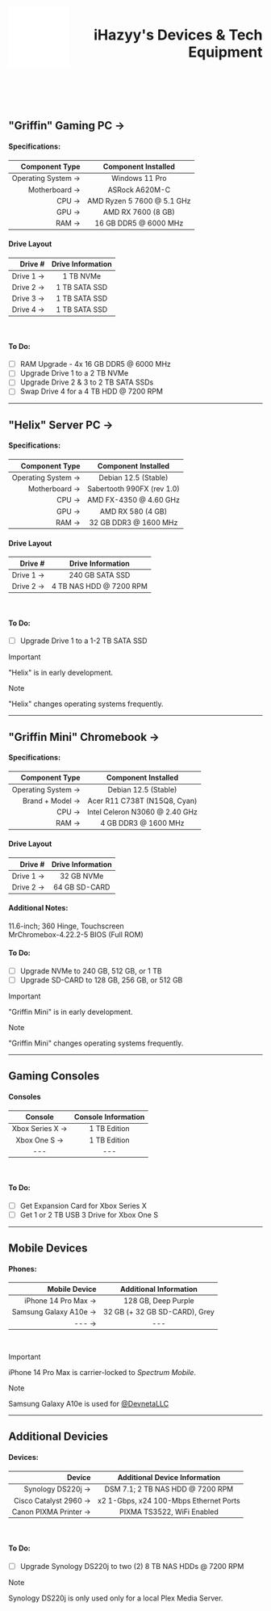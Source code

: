 <img align="left" width="120px" height="120px" src="/assets/white_icon.png">
<h1 style="text-align: right;">iHazyy's Devices & Tech Equipment</h1>


<br>
<br>
<br>
<br>

## "Griffin" Gaming PC → 

#### Specifications:
|     Component Type |    Component Installed     |
|-------------------:|:--------------------------:|
| Operating System → |       Windows 11 Pro       |
|      Motherboard → |       ASRock A620M-C       |
|              CPU → | AMD Ryzen 5 7600 @ 5.1 GHz |
|              GPU → |     AMD RX 7600 (8 GB)     |
|              RAM → |   16 GB DDR5 @ 6000 MHz    |

#### Drive Layout
|    Drive # | Drive Information |
|-----------:|:-----------------:|
|  Drive 1 → |     1 TB NVMe     |
|  Drive 2 → |   1 TB SATA SSD   |
|  Drive 3 → |   1 TB SATA SSD   |
|  Drive 4 → |   1 TB SATA SSD   |
<br>

#### To Do:
 - [ ] RAM Upgrade - 4x 16 GB DDR5 @ 6000 MHz
 - [ ] Upgrade Drive 1 to a 2 TB NVMe
 - [ ] Upgrade Drive 2 & 3 to 2 TB SATA SSDs
 - [ ] Swap Drive 4 for a 4 TB HDD @ 7200 RPM

---

## "Helix" Server PC →

#### Specifications:
|     Component Type |    Component Installed     |
|-------------------:|:--------------------------:|
| Operating System → |    Debian 12.5 (Stable)    |
|      Motherboard → | Sabertooth 990FX (rev 1.0) |
|              CPU → |   AMD FX-4350 @ 4.60 GHz   |
|              GPU → |     AMD RX 580 (4 GB)      |
|              RAM → |   32 GB DDR3 @ 1600 MHz    |

#### Drive Layout
|    Drive # |    Drive Information    |
|-----------:|:-----------------------:|
|  Drive 1 → |     240 GB SATA SSD     |
|  Drive 2 → | 4 TB NAS HDD @ 7200 RPM |
<br>

#### To Do:
 - [ ] Upgrade Drive 1 to a 1-2 TB SATA SSD

> [!IMPORTANT]
> "Helix" is in early development.

> [!NOTE]
> "Helix" changes operating systems frequently.

---

## "Griffin Mini" Chromebook →

#### Specifications:
|     Component Type |      Component Installed       |
|-------------------:|:------------------------------:|
| Operating System → |      Debian 12.5 (Stable)      |
|    Brand + Model → |  Acer R11 C738T (N15Q8, Cyan)  |
|              CPU → | Intel Celeron N3060 @ 2.40 GHz |
|              RAM → |      4 GB DDR3 @ 1600 MHz      |

#### Drive Layout
|    Drive # | Drive Information |
|-----------:|:-----------------:|
|  Drive 1 → |    32 GB NVMe     |
|  Drive 2 → |   64 GB SD-CARD   |
#### Additional Notes: <br />
11.6-inch; 360 Hinge, Touchscreen <br />
MrChromebox-4.22.2-5 BIOS (Full ROM)
<br>

#### To Do:
 - [ ] Upgrade NVMe to 240 GB, 512 GB, or 1 TB
 - [ ] Upgrade SD-CARD to 128 GB, 256 GB, or 512 GB

> [!IMPORTANT]
> "Griffin Mini" is in early development.

> [!NOTE]
> "Griffin Mini" changes operating systems frequently.

---

## Gaming Consoles

#### Consoles
|     Console     | Console Information |
|:---------------:|:-------------------:|
| Xbox Series X → |    1 TB Edition     |
|  Xbox One S →   |    1 TB Edition     |
|       ---       |         ---         |
<br />

#### To Do:
 - [ ] Get Expansion Card for Xbox Series X
 - [ ] Get 1 or 2 TB USB 3 Drive for Xbox One S

---


## Mobile Devices

#### Phones:
|         Mobile Device |    Additional Information     |
|----------------------:|:-----------------------------:|
|   iPhone 14 Pro Max → |      128 GB, Deep Purple      |
| Samsung Galaxy A10e → | 32 GB (+ 32 GB SD-CARD), Grey |
|            ---      → |              ---              |
<br />

> [!IMPORTANT]
> iPhone 14 Pro Max is carrier-locked to *Spectrum Mobile*.

> [!NOTE]
> Samsung Galaxy A10e is used for [@DevnetaLLC](https://github.com/DevnetaLLC)

---

## Additional Devicies

#### Devices:
|                Device |     Additional Device Information      |
|----------------------:|:--------------------------------------:|
|     Synology DS220j → |    DSM 7.1; 2 TB NAS HDD @ 7200 RPM    |
| Cisco Catalyst 2960 → | x2 1-Gbps, x24 100-Mbps Ethernet Ports |
| Canon PIXMA Printer → |       PIXMA TS3522, WiFi Enabled       |
<br />

#### To Do:
 - [ ] Upgrade Synology DS220j to two (2) 8 TB NAS HDDs @ 7200 RPM

> [!NOTE]
> Synology DS220j is only used only for a local Plex Media Server.